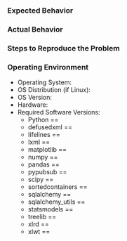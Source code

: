 ### Expected Behavior ###

### Actual Behavior ###

### Steps to Reproduce the Problem ###

### Operating Environment ###

* Operating System:
* OS Distribution (if Linux):
* OS Version:
* Hardware:
* Required Software Versions:
  * Python == 
  * defusedxml == 
  * lifelines == 
  * lxml == 
  * matplotlib == 
  * numpy == 
  * pandas == 
  * pypubsub == 
  * scipy == 
  * sortedcontainers == 
  * sqlalchemy == 
  * sqlalchemy_utils == 
  * statsmodels == 
  * treelib == 
  * xlrd == 
  * xlwt == 
